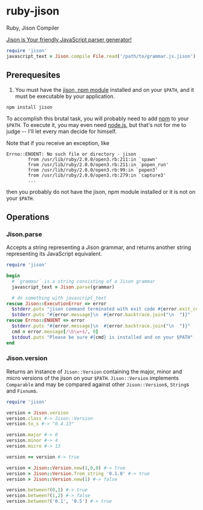 ruby-jison
==========

Ruby, Jison Compiler

[Jison is Your friendly JavaScript parser generator!](http://zaach.github.io/jison/)

```Ruby
require 'jison'
javascript_text = Jison.compile File.read('/path/to/grammar.js.jison')
```

Prerequesites
-------------
1. You must have the [jison, npm module](https://npmjs.org/package/jison "jison")
installed and on your `$PATH`, and it must be executable by your application.

```Shell
npm install jison
```

To accomplish this brutal task, you will probably need to add
[npm](https://github.com/isaacs/npm "npm") to your `$PATH`. To execute it, you
may even need [node.js](http://nodejs.org/ "node.js"), but that's not for me to
judge -- I'll let every man decide for himself.

Note that if you receive an exception, like

```
Errno::ENOENT: No such file or directory - jison
        from /usr/lib/ruby/2.0.0/open3.rb:211:in `spawn'
        from /usr/lib/ruby/2.0.0/open3.rb:211:in `popen_run'
        from /usr/lib/ruby/2.0.0/open3.rb:99:in `popen3'
        from /usr/lib/ruby/2.0.0/open3.rb:279:in `capture3'
        ...
```

then you probably do not have the jison, npm module installed or it is not on
your `$PATH`.

Operations
----------

### Jison.parse

Accepts a string representing a Jison grammar, and returns another string
representing its JavaScript equivalent.

```Ruby
require 'jison'

begin
  # `grammar` is a string consisting of a Jison grammar
  javascript_text = Jison.parse(grammar)

  # do something with javascript_text
rescue Jison::ExecutionError => error
  $stderr.puts "jison command terminated with exit code #{error.exit_code}"
  $stderr.puts "#{error.message}\n  #{error.backtrace.join("\n  ")}"
rescue Errno::ENOENT => error
  $stderr.puts "#{error.message}\n  #{error.backtrace.join("\n  ")}"
  cmd = error.message[/\b\w+$/, 0]
  $stdout.puts "Please be sure #{cmd} is installed and on your $PATH"
end
```

### Jison.version

Returns an instance of `Jison::Version` containing the major, minor and micro
versions of the jison on your `$PATH`.  `Jison::Version` implements `Comparable`
and may be compared against other `Jison::Version`s, `String`s and `Fixnum`s.

```Ruby
require 'jison'

version = Jison.version
version.class #-> Jison::Version
version.to_s #-> "0.4.13"

version.major #-> 0
version.minor #-> 4
version.micro #-> 13

version == version #-> true

version < Jison::Version.new(1,0,0) #-> true
version > Jison::Version.from_string '0.1.0' #-> true
version > Jison::Version.new(1) #-> false

version.between?(0,1) #-> true
version.between?(1,2) #-> false
version.between?('0.1', '0.5') #-> true
```

